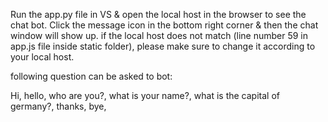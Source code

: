 Run the app.py file in VS & open the local host in the browser to see the chat bot.
Click the message icon in the bottom right corner & then the chat window will show up.
if the local host does not match (line number 59 in app.js file inside static folder), please make sure to change it 
according to your local host.

following question can be asked to bot:

Hi,
hello,
who are you?,
what is your name?,
what is the capital of germany?,
thanks,
bye,
